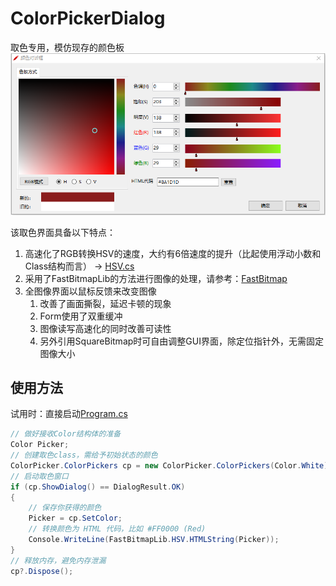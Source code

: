 # ColorPickerDialog
取色专用，模仿现存的颜色板
![ColorPicker](/ColorPickerDialog/ColorPicker.png)

该取色界面具备以下特点：
1. 高速化了RGB转换HSV的速度，大约有6倍速度的提升（比起使用浮动小数和Class结构而言） ->  [HSV.cs](ColorPickerDialog/Plugin/HSV.cs)
2. 采用了FastBitmapLib的方法进行图像的处理，请参考：[FastBitmap](https://github.com/LuizZak/FastBitmap)
3. 全图像界面以鼠标反馈来改变图像
   1. 改善了画面撕裂，延迟卡顿的现象
   2. Form使用了双重缓冲
   3. 图像读写高速化的同时改善可读性
   4. 另外引用SquareBitmap时可自由调整GUI界面，除定位指针外，无需固定图像大小

## 使用方法
试用时：直接启动[Program.cs](/ColorPickerDialog/Program.cs)
```Cs
// 做好接收Color结构体的准备
Color Picker; 
// 创建取色class，需给予初始状态的颜色
ColorPicker.ColorPickers cp = new ColorPicker.ColorPickers(Color.White);
// 启动取色窗口
if (cp.ShowDialog() == DialogResult.OK)
{
    // 保存你获得的颜色
    Picker = cp.SetColor;
    // 转换颜色为 HTML 代码，比如 #FF0000 (Red)
    Console.WriteLine(FastBitmapLib.HSV.HTMLString(Picker));
}
// 释放内存，避免内存泄漏
cp?.Dispose();
```

